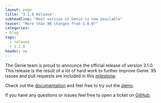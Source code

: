 ```yaml
---
layout: page
title: "3.1.0 Release"
subheadline: "Next version of Genie is now available"
teaser: "More than 90 changes from 3.0.0!"
categories:
- blog
tags:
  - release
  - 3.1.0
header: no
---
```


The Genie team is proud to announce the official release of version 3.1.0. This
release is the result of a lot of hard work to further improve Genie. 95 issues
and pull requests are included in this [milestone](https://github.com/Netflix/genie/issues?q=is%3Aclosed+milestone%3A3.1.0).

Check out the [documentation](https://netflix.github.io/genie/releases/3.1.0/)
and feel free to try out the
[demo](https://netflix.github.io/genie/docs/3.1.0/demo/).

If you have any questions or issues feel free to open a ticket on
[GitHub](https://github.com/Netflix/genie/issues/new).

